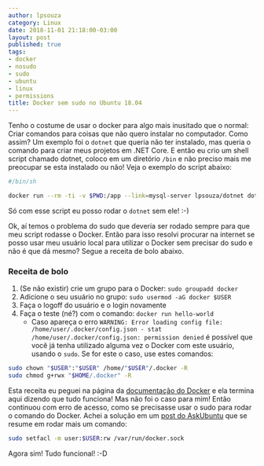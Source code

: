```yaml
---
author: lpsouza
category: Linux
date: 2018-11-01 21:18:00-03:00
layout: post
published: true
tags:
- docker
- nosudo
- sudo
- ubuntu
- linux
- permissions
title: Docker sem sudo no Ubuntu 18.04
---
```


Tenho o costume de usar o docker para algo mais inusitado que o normal: Criar comandos para coisas que não quero instalar no computador. Como assim? Um exemplo foi o `dotnet` que queria não ter instalado, mas queria o comando para criar meus projetos em .NET Core. E então eu crio um shell script chamado dotnet, coloco em um diretório `/bin` e não preciso mais me preocupar se esta instalado ou não! Veja o exemplo do script abaixo:

```bash
#/bin/sh

docker run --rm -ti -v $PWD:/app --link=mysql-server lpsouza/dotnet dotnet $*
```

Só com esse script eu posso rodar o `dotnet` sem ele! :-)

Ok, aí temos o problema do sudo que deveria ser rodado sempre para que meu script rodasse o Docker. Então para isso resolvi procurar na internet se posso usar meu usuário local para utilizar o Docker sem precisar do sudo e não é que dá mesmo? Segue a receita de bolo abaixo.

### Receita de bolo

1. (Se não existir) crie um grupo para o Docker: `sudo groupadd docker`
2. Adicione o seu usuário no grupo: `sudo usermod -aG docker $USER`
3. Faça o logoff do usuário e o login novamente
4. Faça o teste (né?) com o comando: `docker run hello-world`
   - Caso apareça o erro `WARNING: Error loading config file: /home/user/.docker/config.json - stat /home/user/.docker/config.json: permission denied` é possível que você já tenha utilizado alguma vez o Docker com este usuário, usando o `sudo`. Se for este o caso, use estes comandos:

```bash
sudo chown "$USER":"$USER" /home/"$USER"/.docker -R
sudo chmod g+rwx "$HOME/.docker" -R
```

Esta receita eu peguei na página da [documentação do Docker](https://docs.docker.com/install/linux/linux-postinstall/#manage-docker-as-a-non-root-user) e ela termina aqui dizendo que tudo funciona! Mas não foi o caso para mim! Então continuou com erro de acesso, como se precisasse usar o sudo para rodar o comando do Docker. Achei a solução em um [post do AskUbuntu](https://askubuntu.com/a/982187) que se resume em rodar mais um comando:

```bash
sudo setfacl -m user:$USER:rw /var/run/docker.sock
```

Agora sim! Tudo funcional! :-D
